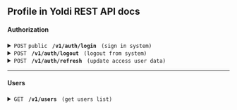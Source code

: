 ## Profile in Yoldi REST API docs

#### Authorization

<!-- SignIn -->

<details>
<summary> <code>POST</code>  <code>public</code> <code> <b>/v1/auth/login</b> </code> <code>(sign in system)</code> </summary>

##### Headers
- Content-Type: application/json  
  
##### Body

```
  {
    email: string
    password: string
  }
```

##### Responses

Status <b>200</b> (Ok)

```
  {
    user: {
      id: string
      name: string
      nickname: string
      email: string
      description: string
      avatarId: string
      headerId: string
    }
    tokens: {
      accessToken: string
      refreshToken: string
    }
  }
```

Status <b>401</b> (Unauthorized) - invalid input data

```
  {
    statusCode: number
    message: string
  }
```

##### Example cURL

> ```javascript
>  curl --location --request POST 'http://localhost:3000/v1/auth/login' --header 'Content-Type: application/json' --data-raw '{ "email": "email@gmail.com", "password": "password" }'
> ```

</details>

<!-- Logout -->

<details>
<summary> <code>POST</code> <code> <b>/v1/auth/logout</b> </code> <code>(logout from system)</code> </summary>

##### Headers
- Authorization: Bearer
- Content-Type: application/json
  
##### Body

```
  {
    refreshToken: string
    accessToken: string
  }
```

##### Responses

Status <b>200</b> (Ok)

```
  {
    statusCode: number
    message: string
  }
```
  
Status <b>401</b> (Unauthorized) - access token not valid

```
  {
    statusCode: number
    message: string
  }
```

##### Example cURL

> ```javascript
>  curl --location --request POST 'http://localhost:3000/v1/auth/logout' --header 'Authorization: Bearer access-token' --header 'Content-Type: application/json' --data-raw '{ "accessToken": "accessToken", "refreshToken": "refreshToken" }'
> ```

</details>

<!-- Refresh token -->

<details>
<summary> <code>POST</code> <code> <b>/v1/auth/refresh</b> </code> <code>(update access user data)</code> </summary>

##### Headers
- Authorization: Bearer
- Content-Type: application/json  
  
##### Body

```
  {
    refreshToken: string
  }
```

##### Responses

Status <b>200</b> (Ok)

```
  {
    user: {
      id: string
      name: string
      nickname: string
      email: string
      description: string
      avatarId: string
      headerId: string
    }
    tokens: {
      accessToken: string
      refreshToken: string
    }
  }
```

Status <b>403</b> (Forbiddent) - overdue refresh token  

```
  {
    statusCode: number
    message: string
  }
```
  
Status <b>404</b> (Not found) - user not found  

```
  {
    statusCode: number
    message: string
  }
```

##### Example cURL

> ```javascript
>  curl --location --request POST 'http://localhost:3000/v1/auth/login' --header 'Authorization: Bearer access-token' --header 'Content-Type: application/json' --data-raw '{ "refreshToken": "refreshToken" }'
> ```

</details>

------------------------------------------------------------------------------------------

#### Users

<!-- Get users list -->

<details>
<summary> <code>GET</code> <code> <b>/v1/users</b> </code> <code>(get users list)</code> </summary>

##### Parametrs 
  
```
  {
    page: number
    limit: number
  }
  
##### Headers
- Authorization: Bearer

##### Responses

Status <b>200</b>

```
  {
    users: {
      id: string
      name: string
      nickname: string
      email: string
      avatarId: string
    }[]
  }
  amount: number
```
  
Status <b>401</b> (Unauthorized) - access token not valid

```
  {
    statusCode: number
    message: string
  }
```

##### Example cURL

> ```javascript
>  curl --location --request GET 'http://localhost:3000/v1/users?page=1&limit=20' --header 'Authorization: Bearer access-token'
> ```

</details>

<!-- Get user -->

<details>
  <summary> <code>GET</code> <code> <b>/v1/users/<i>{nickname}</i></b> </code> <code>(get user by nickname)</code> </summary>

##### Headers
- Authorization: Bearer
  
##### Responses

###### 200 (Ok)

```
  {
    id: string
    name: string
    nickname: string
    email: string
    avatarId: string
    headerId: string
  }
```
  
Status <b>401</b> (Unauthorized) - access token not valid 

```
  {
    statusCode: number
    message: string
  }
```
  
Status <b>404</b> (Not found) - user not found 

```
  {
    statusCode: number
    message: string
  }
```

##### Example cURL

> ```javascript
>  curl --location --request GET 'http://localhost:3000/v1/users' --header 'Authorization: Bearer access-token'
> ```

</details>

<!-- Create -->

<details>
<summary> <code>POST</code> <code>public</code> <code> <b>/v1/users/register</b> </code> <code>(create new user)</code> </summary>

##### Headers
- Content-Type: application/json  
  
##### Body

```
  {
    id: string
    name: string
    nickname: string
    email: string
    avatarId: string
    headerId: string
  }
```

##### Responses

Status <b>201</b> (Created)

```
  {
    statusCode: number
    message: string
  }
```
  
Status <b>400</b> (Bad request) - invalid data or a user with this mail already exists

```
  {
    statusCode: number
    message: string
  }
```

##### Example cURL

> ```javascript
>  curl --location --request POST 'http://localhost:3000/v1/users/register' --header 'Content-Type: application/json' --data-raw '{ "email": "email@gmail.com", "name": "name", "password": "password" }'
> ```

</details>

<!-- Update user -->

<details>
<summary> <code>POST</code> <code> <b>/users/update</b> </code> <code>(update user data)</code> </summary>

##### Headers
- Authorization: Bearer
- Content-Type: application/json  
  
##### Body

```
  {
    name: string
    nickname: string
    description: string
  }
```

##### Responses

Status <b>200</b> (Ok)

```
  {
    name: string
    nickname: string
    description: string
  }
```
  
Status <b>400</b> (Bad request) - invalid data or a user with this nickname already exists

```
  {
    statusCode: number
    message: string
  }
```
  
Status <b>401</b> (Unauthorized) - access token not valid   

```
  {
    statusCode: number
    message: string
  }
```
  
Status <b>404</b> (Not found) - user not found   

```
  {
    statusCode: number
    message: string
  }
```
  
  
##### Example cURL

> ```javascript
>  curl --location --request POST 'http://localhost:3000/v1/users/update' --header 'Authorization: Bearer access-token' --header 'Content-Type: application/json' --data-raw '{ "name": "name", "nickname": "nickname", "description": "description" }'
> ```

</details>

<!-- Update avatar -->

<details>
<summary> <code>POST</code> <code> <b>/v1/users/update/avatar</b> </code> <code>(update avatar image)</code> </summary>

##### Headers
- Authorization: Bearer
- Content-Type: application/json  
  
##### Form

```
  {
    avatar: file
  }
```

##### Responses

Status <b>200</b> (Ok) 

```
  {
    statusCode: number
    message: string
  }
```
  
Status <b>401</b> (Unauthorized) - access token not valid   

```
  {
    statusCode: number
    message: string
  }
```
  
Status <b>404</b> (Not found) - user not found   

```
  {
    statusCode: number
    message: string
  }
```

##### Example cURL

> ```javascript
> curl --location --request POST 'http://localhost:3000/v1/users/update/avatar' --header 'Authorization: Bearer access-token' --form 'avatar=@"image.jpg"'
> ```

</details>

<!-- Update header -->

<details>
<summary> <code>POST</code> <code> <b>/v1/users/update/header</b> </code> <code>(update header image)</code> </summary>

##### Headers
- Authorization: Bearer
- Content-Type: application/json  
  
##### Form

```
  {
    header: file
  }
```

##### Responses

Status <b>200</b> (Ok) 

```
  {
    statusCode: number
    message: string
  }
```
  
Status <b>401</b> (Unauthorized) - access token not valid  

```
  {
    statusCode: number
    message: string
  }
```
  
Status <b>404</b> (Not found) - user not found   

```
  {
    statusCode: number
    message: string
  }
```

##### Example cURL

> ```javascript
> curl --location --request POST 'http://localhost:3000/v1/usersupdate/header' --header 'Authorization: Bearer access-token' --form 'avatar=@"image.jpg"'
> ```

</details>

